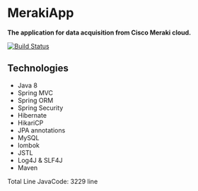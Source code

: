 # MerakiApp


**The application for data acquisition from Cisco Meraki cloud.**

[![Build Status](https://travis-ci.org/VMAproject/MerakiApp.svg?branch=rost-back )](https://travis-ci.org/VMAproject/MerakiApp)

## Technologies ##


* Java 8
* Spring MVC
* Spring ORM
* Spring Security
* Hibernate
* HikariCP
* JPA annotations
* MySQL
* lombok
* JSTL
* Log4J & SLF4J
* Maven


Total Line JavaCode:	3229 line

